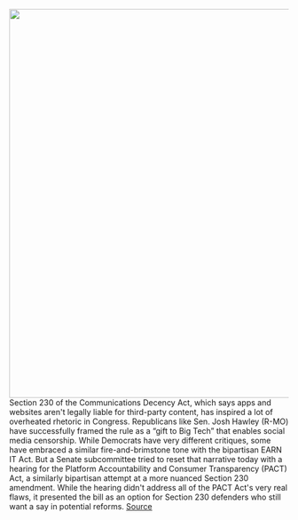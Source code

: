 <img src='https://cdn.vox-cdn.com/thumbor/sPb0gU1B-V7FvNAZDW-VqIkIZu0=/0x0:2040x1360/1200x800/filters:focal(857x517:1183x843)/cdn.vox-cdn.com/uploads/chorus_image/image/67123572/acastro_181106_1777_flag_0003.0.jpg' width='700px' /><br/>
Section 230 of the Communications Decency Act, which says apps and websites aren't legally liable for third-party content, has inspired a lot of overheated rhetoric in Congress. Republicans like Sen. Josh Hawley (R-MO) have successfully framed the rule as a “gift to Big Tech” that enables social media censorship. While Democrats have very different critiques, some have embraced a similar fire-and-brimstone tone with the bipartisan EARN IT Act. But a Senate subcommittee tried to reset that narrative today with a hearing for the Platform Accountability and Consumer Transparency (PACT) Act, a similarly bipartisan attempt at a more nuanced Section 230 amendment. While the hearing didn't address all of the PACT Act's very real flaws, it presented the bill as an option for Section 230 defenders who still want a say in potential reforms.
<a href='https://www.theverge.com/2020/7/28/21340737/section-230-pact-act-thune-schatz-big-tech-reform-hearing'> Source <a/>